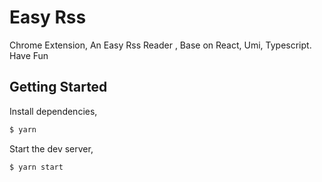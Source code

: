# Easy Rss
Chrome Extension, An Easy Rss Reader , Base on React, Umi, Typescript. Have Fun

## Getting Started

Install dependencies,

```bash
$ yarn
```

Start the dev server,

```bash
$ yarn start
```
